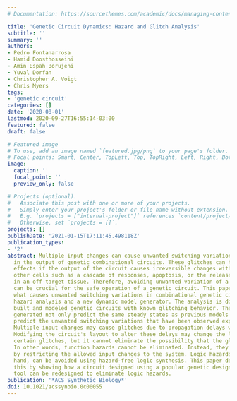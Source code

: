 ```yaml
---
# Documentation: https://sourcethemes.com/academic/docs/managing-content/

title: 'Genetic Circuit Dynamics: Hazard and Glitch Analysis'
subtitle: ''
summary: ''
authors:
- Pedro Fontanarrosa
- Hamid Doosthosseini
- Amin Espah Borujeni
- Yuval Dorfan
- Christopher A. Voigt
- Chris Myers
tags:
- 'genetic circuit'
categories: []
date: '2020-08-01'
lastmod: 2020-09-27T16:55:14-03:00
featured: false
draft: false

# Featured image
# To use, add an image named `featured.jpg/png` to your page's folder.
# Focal points: Smart, Center, TopLeft, Top, TopRight, Left, Right, BottomLeft, Bottom, BottomRight.
image:
  caption: ''
  focal_point: ''
  preview_only: false

# Projects (optional).
#   Associate this post with one or more of your projects.
#   Simply enter your project's folder or file name without extension.
#   E.g. `projects = ["internal-project"]` references `content/project/deep-learning/index.md`.
#   Otherwise, set `projects = []`.
projects: []
publishDate: '2021-01-15T17:11:45.498118Z'
publication_types:
- '2'
abstract: Multiple input changes can cause unwanted switching variations, or glitches,
  in the output of genetic combinational circuits. These glitches can have drastic
  effects if the output of the circuit causes irreversible changes within or with
  other cells such as a cascade of responses, apoptosis, or the release of a pharmaceutical
  in an off-target tissue. Therefore, avoiding unwanted variation of a circuit's output
  can be crucial for the safe operation of a genetic circuit. This paper investigates
  what causes unwanted switching variations in combinational genetic circuits using
  hazard analysis and a new dynamic model generator. The analysis is done in previously
  built and modeled genetic circuits with known glitching behavior. The dynamic models
  generated not only predict the same steady states as previous models but can also
  predict the unwanted switching variations that have been observed experimentally.
  Multiple input changes may cause glitches due to propagation delays within the circuit.
  Modifying the circuit's layout to alter these delays may change the likelihood of
  certain glitches, but it cannot eliminate the possibility that the glitch may occur.
  In other words, function hazards cannot be eliminated. Instead, they must be avoided
  by restricting the allowed input changes to the system. Logic hazards, on the other
  hand, can be avoided using hazard-free logic synthesis. This paper demonstrates
  this by showing how a circuit designed using a popular genetic design automation
  tool can be redesigned to eliminate logic hazards.
publication: '*ACS Synthetic Biology*'
doi: 10.1021/acssynbio.0c00055
---
```

